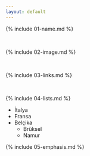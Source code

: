 ```yaml
---
layout: default
---
```


{% include 01-name.md %}

<br>

{% include 02-image.md %}

<br>

{% include 03-links.md %}

<br>

{% include 04-lists.md %}

* İtalya
* Fransa
*  Belçika 
   *  Brüksel
   *  Namur


{% include 05-emphasis.md %}
